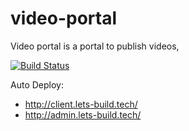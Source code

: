 # video-portal
Video portal is a portal to publish videos, 

[![Build Status](https://travis-ci.org/LetsBuildSomething/video-portal.svg?branch=master)](https://travis-ci.org/LetsBuildSomething/video-portal)

Auto Deploy:

  * http://client.lets-build.tech/ 
  * http://admin.lets-build.tech/
